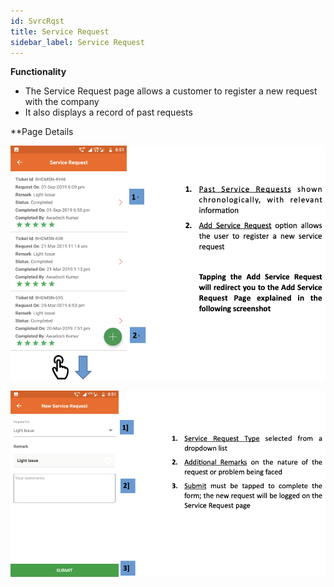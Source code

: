 ```yaml
---
id: SvrcRqst
title: Service Request
sidebar_label: Service Request
---
```


**Functionality**
* The Service Request page allows a customer to register a new request with the company
* It also displays a record of past requests

**Page Details

![Service Request](./assets/4.17_SvrcRqst.png)

![New Service Request](./assets/4.18_NwSvrcRqst.png)